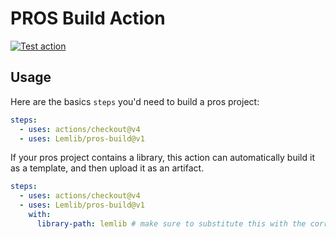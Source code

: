 # PROS Build Action

[![Test action](https://github.com/LemLib/pros-build/actions/workflows/test.yml/badge.svg)](https://github.com/LemLib/pros-build/actions/workflows/test.yml)

## Usage

Here are the basics `steps` you'd need to build a pros project:

```yml
steps:
  - uses: actions/checkout@v4
  - uses: Lemlib/pros-build@v1
```

If your pros project contains a library, this action can automatically build it as a template, and then upload it as an artifact.

```yml
steps:
  - uses: actions/checkout@v4
  - uses: Lemlib/pros-build@v1
    with:
      library-path: lemlib # make sure to substitute this with the correct path
```
